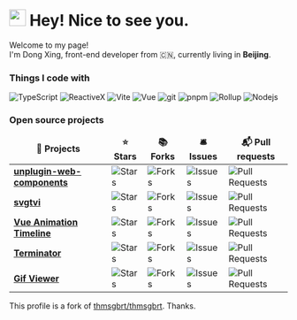 <h1><img src="https://emojis.slackmojis.com/emojis/images/1643515023/10521/meow_code.gif?1643515023" width="30"/> Hey! Nice to see you.</h1>

<p>Welcome to my page! </br> I'm Dong Xing, front-end developer from 🇨🇳, currently living in <b>Beijing</b>. </p>
<h3>Things I code with</h3>
<p>
  <img alt="TypeScript" src="https://img.shields.io/badge/-TypeScript-007ACC?style=flat-square&logo=typescript&logoColor=white" />
  <img alt="ReactiveX" src="https://img.shields.io/badge/-RxJs-B7178C?style=flat-square&logo=reactivex&logoColor=white" />
  <img alt="Vite" src="https://img.shields.io/badge/-Vite-bd34fe?style=flat-square&logo=vite&logoColor=white" />
  <img alt="Vue" src="https://img.shields.io/badge/-Vue-41b883?style=flat-square&logo=vue.js&logoColor=white" />
  <img alt="git" src="https://img.shields.io/badge/-Git-F05032?style=flat-square&logo=git&logoColor=white" />
  <img alt="pnpm" src="https://img.shields.io/badge/-PNPM-f69220?style=flat-square&logo=pnpm&logoColor=white" />
  <img alt="Rollup" src="https://img.shields.io/badge/-Rollup-EC4A3F?style=flat-square&logo=rollup.js&logoColor=white" />
  <img alt="Nodejs" src="https://img.shields.io/badge/-Nodejs-43853d?style=flat-square&logo=Node.js&logoColor=white" />
</p>
<h3>Open source projects</h3>
<table>
  <thead align="center">
    <tr border: none;>
      <td><b>🎁 Projects</b></td>
      <td><b>⭐ Stars</b></td>
      <td><b>📚 Forks</b></td>
      <td><b>🛎 Issues</b></td>
      <td><b>📬 Pull requests</b></td>
    </tr>
  </thead>
  <tbody>
    <tr>
      <td><a href="https://github.com/WX-DongXing/unplugin-web-components"><b>unplugin-web-components</b></a></td>
      <td><img alt="Stars" src="https://img.shields.io/github/stars/WX-DongXing/unplugin-web-components?style=flat-square&labelColor=343b41"/></td>
      <td><img alt="Forks" src="https://img.shields.io/github/forks/WX-DongXing/unplugin-web-components?style=flat-square&labelColor=343b41"/></td>
      <td><img alt="Issues" src="https://img.shields.io/github/issues/WX-DongXing/unplugin-web-components?style=flat-square&labelColor=343b41"/></td>
      <td><img alt="Pull Requests" src="https://img.shields.io/github/issues-pr/WX-DongXing/unplugin-web-components?style=flat-square&labelColor=343b41"/>	</td>
    </tr>
    <tr>
      <td><a href="https://github.com/WX-DongXing/svgtvi"><b>svgtvi</b></a></td>
      <td><img alt="Stars" src="https://img.shields.io/github/stars/WX-DongXing/svgtvi?style=flat-square&labelColor=343b41"/></td>
      <td><img alt="Forks" src="https://img.shields.io/github/forks/WX-DongXing/svgtvi?style=flat-square&labelColor=343b41"/></td>
      <td><img alt="Issues" src="https://img.shields.io/github/issues/WX-DongXing/svgtvi?style=flat-square&labelColor=343b41"/></td>
      <td><img alt="Pull Requests" src="https://img.shields.io/github/issues-pr/WX-DongXing/svgtvi?style=flat-square&labelColor=343b41"/>	</td>
    </tr>
    <tr>
      <td><a href="https://github.com/WX-DongXing/vue-animation-timeline"><b>Vue Animation Timeline</b></a></td>
      <td><img alt="Stars" src="https://img.shields.io/github/stars/WX-DongXing/vue-animation-timeline?style=flat-square&labelColor=343b41"/></td>
      <td><img alt="Forks" src="https://img.shields.io/github/forks/WX-DongXing/vue-animation-timeline?style=flat-square&labelColor=343b41"/></td>
      <td><img alt="Issues" src="https://img.shields.io/github/issues/WX-DongXing/vue-animation-timeline?style=flat-square&labelColor=343b41"/></td>
      <td><img alt="Pull Requests" src="https://img.shields.io/github/issues-pr/WX-DongXing/vue-animation-timeline?style=flat-square&labelColor=343b41"/>	</td>
    </tr>
	  <tr>
      <td><a href="https://github.com/WX-DongXing/terminator"><b>Terminator</b></a></td>
      <td><img alt="Stars" src="https://img.shields.io/github/stars/WX-DongXing/terminator?style=flat-square&labelColor=343b41"/></td>
      <td><img alt="Forks" src="https://img.shields.io/github/forks/WX-DongXing/terminator?style=flat-square&labelColor=343b41"/></td>
      <td><img alt="Issues" src="https://img.shields.io/github/issues/WX-DongXing/terminator?style=flat-square&labelColor=343b41"/></td>
      <td><img alt="Pull Requests" src="https://img.shields.io/github/issues-pr/WX-DongXing/terminator?style=flat-square&labelColor=343b41"/></td>
    </tr>
    <tr>
      <td><a href="https://github.com/WX-DongXing/gif-viewer"><b>Gif Viewer</b></a></td>
      <td><img alt="Stars" src="https://img.shields.io/github/stars/WX-DongXing/gif-viewer?style=flat-square&labelColor=343b41"/></td>
      <td><img alt="Forks" src="https://img.shields.io/github/forks/WX-DongXing/gif-viewer?style=flat-square&labelColor=343b41"/></td>
      <td><img alt="Issues" src="https://img.shields.io/github/issues/WX-DongXing/gif-viewer?style=flat-square&labelColor=343b41"/></td>
      <td><img alt="Pull Requests" src="https://img.shields.io/github/issues-pr/WX-DongXing/gif-viewer?style=flat-square&labelColor=343b41"/></td>
    </tr>
  </tbody>
</table>

This profile is a fork of [thmsgbrt/thmsgbrt](https://github.com/thmsgbrt). Thanks.
